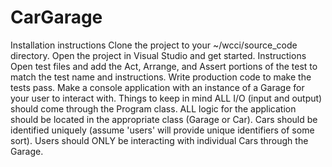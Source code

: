 # CarGarage

Installation instructions
Clone the project to your ~/wcci/source_code directory.
Open the project in Visual Studio and get started.
Instructions
Open test files and add the Act, Arrange, and Assert portions of the test to match the test name and instructions.
Write production code to make the tests pass.
Make a console application with an instance of a Garage for your user to interact with.
Things to keep in mind
ALL I/O (input and output) should come through the Program class.
ALL logic for the application should be located in the appropriate class (Garage or Car).
Cars should be identified uniquely (assume 'users' will provide unique identifiers of some sort).
Users should ONLY be interacting with individual Cars through the Garage.
